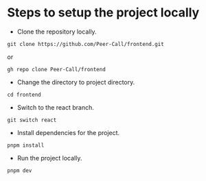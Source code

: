 # Steps to setup the project locally

* Clone the repository locally.
```
git clone https://github.com/Peer-Call/frontend.git
```
or
```
gh repo clone Peer-Call/frontend
```

* Change the directory to project directory.
```
cd frontend
```
* Switch to the react branch.
```
git switch react
```
* Install dependencies for the project.
```
pnpm install
```
* Run the project locally.
```
pnpm dev
```
